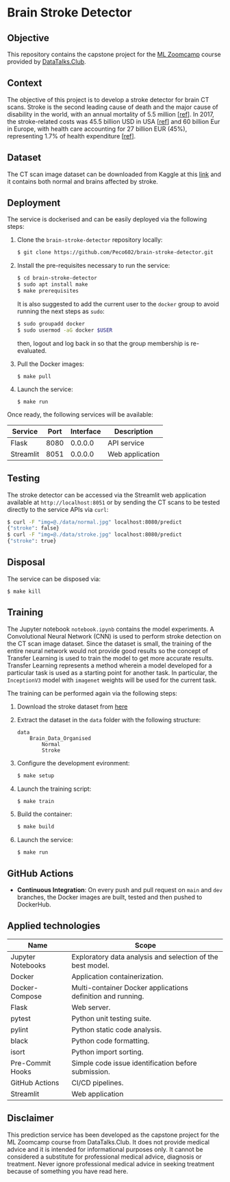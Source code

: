 # Brain Stroke Detector


## Objective

This repository contains the capstone project for the [ML Zoomcamp](https://github.com/alexeygrigorev/mlbookcamp-code) course provided by [DataTalks.Club](https://datatalks.club/).


## Context

The objective of this project is to develop a stroke detector for brain CT scans. Stroke is the second leading cause of death and the major cause of disability in the world, with an annual mortality of 5.5 million [[ref](https://pubmed.ncbi.nlm.nih.gov/29791947/)]. In 2017, the stroke-related costs was 45.5 billion USD in USA [[ref](https://pubmed.ncbi.nlm.nih.gov/33501848/)] and 60 billion Eur in Europe, with health care accounting for 27 billion EUR (45%), representing 1.7% of health expenditure [[ref](https://pubmed.ncbi.nlm.nih.gov/32232166/)].


## Dataset

The CT scan image dataset can be downloaded from Kaggle at this [link](https://www.kaggle.com/datasets/afridirahman/brain-stroke-ct-image-dataset) and it contains both normal and brains affected by stroke.


## Deployment

The service is dockerised and can be easily deployed via the following steps:

1. Clone the `brain-stroke-detector` repository locally:

    ```bash
    $ git clone https://github.com/Peco602/brain-stroke-detector.git
    ```

2. Install the pre-requisites necessary to run the service:

    ```bash
    $ cd brain-stroke-detector
    $ sudo apt install make
    $ make prerequisites
    ```

    It is also suggested to add the current user to the `docker` group to avoid running the next steps as `sudo`:

    ```bash
    $ sudo groupadd docker
    $ sudo usermod -aG docker $USER
    ```

    then, logout and log back in so that the group membership is re-evaluated.

3. Pull the Docker images:

    ```
    $ make pull
    ```

4. Launch the service:

    ```
    $ make run
    ```

Once ready, the following services will be available:

| Service | Port | Interface | Description |
| --- | --- | --- | --- |
| Flask | 8080 | 0.0.0.0 | API service |
| Streamlit | 8051 | 0.0.0.0 | Web application |


## Testing

The stroke detector can be accessed via the Streamlit web application available at `http://localhost:8051` or by sending the CT scans to be tested directly to the service APIs via `curl`:

```bash
$ curl -F "img=@./data/normal.jpg" localhost:8080/predict
{"stroke": false}
$ curl -F "img=@./data/stroke.jpg" localhost:8080/predict
{"stroke": true}
```


## Disposal

The service can be disposed via:

```
$ make kill
```


## Training

The Jupyter notebook `notebook.ipynb` contains the model experiments. A Convolutional Neural Network (CNN) is used to perform stroke detection on the CT scan image dataset. Since the dataset is small, the training of the entire neural network would not provide good results so the concept of Transfer Learning is used to train the model to get more accurate results. Transfer Learning represents a method wherein a model developed for a particular task is used as a starting point for another task. In particular, the `InceptionV3` model with `imagenet` weights will be used for the current task.

The training can be performed again via the following steps:

1. Download the stroke dataset from [here]((https://www.kaggle.com/datasets/afridirahman/brain-stroke-ct-image-dataset))

2. Extract the dataset in the `data` folder with the following structure:

    ```
    data
        Brain_Data_Organised
            Normal
            Stroke
    ```

3. Configure the development evironment:

    ```bash
    $ make setup
    ```

4. Launch the training script:

    ```bash
    $ make train
    ```

5. Build the container:

    ```bash
    $ make build
    ```

5. Launch the service:

    ```
    $ make run
    ```


## GitHub Actions

- **Continuous Integration**: On every push and pull request on `main` and `dev` branches, the Docker images are built, tested and then pushed to DockerHub.


## Applied technologies

| Name | Scope |
| --- | --- |
| Jupyter Notebooks | Exploratory data analysis and selection of the best model. |
| Docker | Application containerization. |
| Docker-Compose | Multi-container Docker applications definition and running. |
| Flask | Web server. |
| pytest | Python unit testing suite. |
| pylint | Python static code analysis. |
| black | Python code formatting. |
| isort | Python import sorting. |
| Pre-Commit Hooks | Simple code issue identification before submission. |
| GitHub Actions | CI/CD pipelines. |
| Streamlit | Web application |


## Disclaimer

This prediction service has been developed as the capstone project for the ML Zoomcamp course from DataTalks.Club. It does not provide medical advice and it is intended for informational purposes only. It cannot be considered a substitute for professional medical advice, diagnosis or treatment. Never ignore professional medical advice in seeking treatment because of something you have read here.

